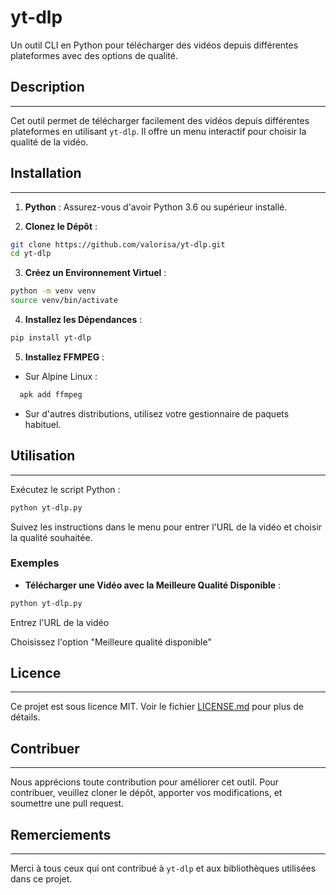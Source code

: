 # yt-dlp
Un outil CLI en Python pour télécharger des vidéos depuis différentes plateformes avec des options de qualité.

## Description
------------

Cet outil permet de télécharger facilement des vidéos depuis différentes plateformes en utilisant `yt-dlp`. Il offre un menu interactif pour choisir la qualité de la vidéo.

## Installation
------------

1. **Python** : Assurez-vous d'avoir Python 3.6 ou supérieur installé.

2. **Clonez le Dépôt** :
```bash
git clone https://github.com/valorisa/yt-dlp.git
cd yt-dlp
```

3. **Créez un Environnement Virtuel** :
```bash
python -m venv venv
source venv/bin/activate
```
4. **Installez les Dépendances** :
```bash
pip install yt-dlp
```

5. **Installez FFMPEG** :
- Sur Alpine Linux : 
```bash
  apk add ffmpeg
```
- Sur d'autres distributions, utilisez votre gestionnaire de paquets habituel.

## Utilisation
------------
Exécutez le script Python :
```bash
python yt-dlp.py
```

Suivez les instructions dans le menu pour entrer l'URL de la vidéo et choisir la qualité souhaitée.

### Exemples

- **Télécharger une Vidéo avec la Meilleure Qualité Disponible** :
```bash
python yt-dlp.py
```
Entrez l'URL de la vidéo

Choisissez l'option "Meilleure qualité disponible"


## Licence
---------

Ce projet est sous licence MIT. Voir le fichier [LICENSE.md](LICENSE.md) pour plus de détails.

## Contribuer
------------

Nous apprécions toute contribution pour améliorer cet outil. Pour contribuer, veuillez cloner le dépôt, apporter vos modifications, et soumettre une pull request.

## Remerciements
--------------

Merci à tous ceux qui ont contribué à `yt-dlp` et aux bibliothèques utilisées dans ce projet.
